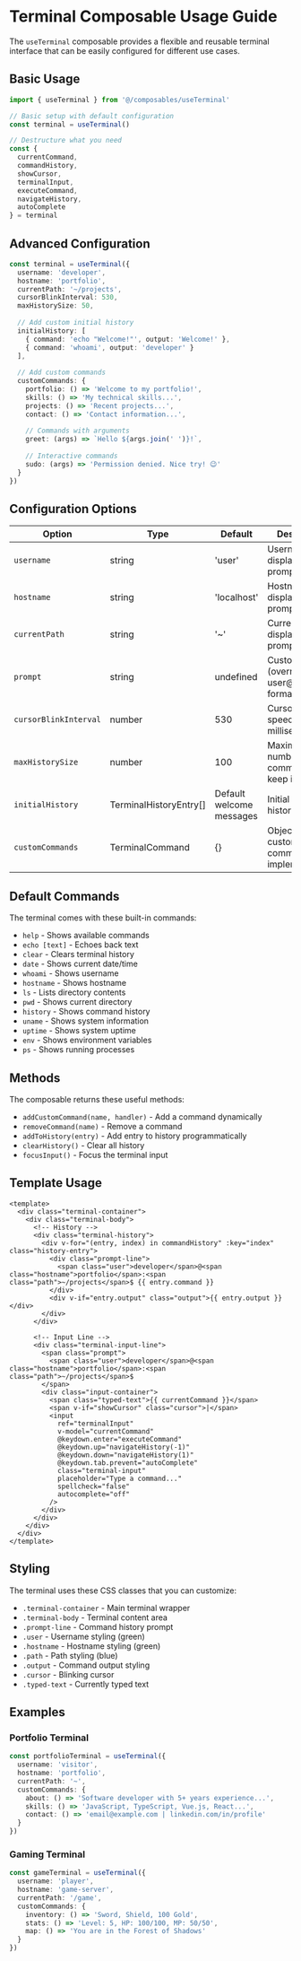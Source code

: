 # Terminal Composable Usage Guide

The `useTerminal` composable provides a flexible and reusable terminal interface that can be easily configured for different use cases.

## Basic Usage

```typescript
import { useTerminal } from '@/composables/useTerminal'

// Basic setup with default configuration
const terminal = useTerminal()

// Destructure what you need
const {
  currentCommand,
  commandHistory,
  showCursor,
  terminalInput,
  executeCommand,
  navigateHistory,
  autoComplete
} = terminal
```

## Advanced Configuration

```typescript
const terminal = useTerminal({
  username: 'developer',
  hostname: 'portfolio',
  currentPath: '~/projects',
  cursorBlinkInterval: 530,
  maxHistorySize: 50,
  
  // Add custom initial history
  initialHistory: [
    { command: 'echo "Welcome!"', output: 'Welcome!' },
    { command: 'whoami', output: 'developer' }
  ],
  
  // Add custom commands
  customCommands: {
    portfolio: () => 'Welcome to my portfolio!',
    skills: () => 'My technical skills...',
    projects: () => 'Recent projects...',
    contact: () => 'Contact information...',
    
    // Commands with arguments
    greet: (args) => `Hello ${args.join(' ')}!`,
    
    // Interactive commands
    sudo: (args) => 'Permission denied. Nice try! 😉'
  }
})
```

## Configuration Options

| Option | Type | Default | Description |
|--------|------|---------|-------------|
| `username` | string | 'user' | Username displayed in prompt |
| `hostname` | string | 'localhost' | Hostname displayed in prompt |
| `currentPath` | string | '~' | Current path displayed in prompt |
| `prompt` | string | undefined | Custom prompt (overrides user@host:path format) |
| `cursorBlinkInterval` | number | 530 | Cursor blink speed in milliseconds |
| `maxHistorySize` | number | 100 | Maximum number of commands to keep in history |
| `initialHistory` | TerminalHistoryEntry[] | Default welcome messages | Initial command history |
| `customCommands` | TerminalCommand | {} | Object with custom command implementations |

## Default Commands

The terminal comes with these built-in commands:
- `help` - Shows available commands
- `echo [text]` - Echoes back text
- `clear` - Clears terminal history
- `date` - Shows current date/time
- `whoami` - Shows username
- `hostname` - Shows hostname
- `ls` - Lists directory contents
- `pwd` - Shows current directory
- `history` - Shows command history
- `uname` - Shows system information
- `uptime` - Shows system uptime
- `env` - Shows environment variables
- `ps` - Shows running processes

## Methods

The composable returns these useful methods:

- `addCustomCommand(name, handler)` - Add a command dynamically
- `removeCommand(name)` - Remove a command
- `addToHistory(entry)` - Add entry to history programmatically
- `clearHistory()` - Clear all history
- `focusInput()` - Focus the terminal input

## Template Usage

```vue
<template>
  <div class="terminal-container">
    <div class="terminal-body">
      <!-- History -->
      <div class="terminal-history">
        <div v-for="(entry, index) in commandHistory" :key="index" class="history-entry">
          <div class="prompt-line">
            <span class="user">developer</span>@<span class="hostname">portfolio</span>:<span class="path">~/projects</span>$ {{ entry.command }}
          </div>
          <div v-if="entry.output" class="output">{{ entry.output }}</div>
        </div>
      </div>
      
      <!-- Input Line -->
      <div class="terminal-input-line">
        <span class="prompt">
          <span class="user">developer</span>@<span class="hostname">portfolio</span>:<span class="path">~/projects</span>$ 
        </span>
        <div class="input-container">
          <span class="typed-text">{{ currentCommand }}</span>
          <span v-if="showCursor" class="cursor">|</span>
          <input 
            ref="terminalInput"
            v-model="currentCommand"
            @keydown.enter="executeCommand"
            @keydown.up="navigateHistory(-1)"
            @keydown.down="navigateHistory(1)"
            @keydown.tab.prevent="autoComplete"
            class="terminal-input"
            placeholder="Type a command..."
            spellcheck="false"
            autocomplete="off"
          />
        </div>
      </div>
    </div>
  </div>
</template>
```

## Styling

The terminal uses these CSS classes that you can customize:
- `.terminal-container` - Main terminal wrapper
- `.terminal-body` - Terminal content area
- `.prompt-line` - Command history prompt
- `.user` - Username styling (green)
- `.hostname` - Hostname styling (green)
- `.path` - Path styling (blue)
- `.output` - Command output styling
- `.cursor` - Blinking cursor
- `.typed-text` - Currently typed text

## Examples

### Portfolio Terminal
```typescript
const portfolioTerminal = useTerminal({
  username: 'visitor',
  hostname: 'portfolio',
  currentPath: '~',
  customCommands: {
    about: () => 'Software developer with 5+ years experience...',
    skills: () => 'JavaScript, TypeScript, Vue.js, React...',
    contact: () => 'email@example.com | linkedin.com/in/profile'
  }
})
```

### Gaming Terminal
```typescript
const gameTerminal = useTerminal({
  username: 'player',
  hostname: 'game-server',
  currentPath: '/game',
  customCommands: {
    inventory: () => 'Sword, Shield, 100 Gold',
    stats: () => 'Level: 5, HP: 100/100, MP: 50/50',
    map: () => 'You are in the Forest of Shadows'
  }
})
```
